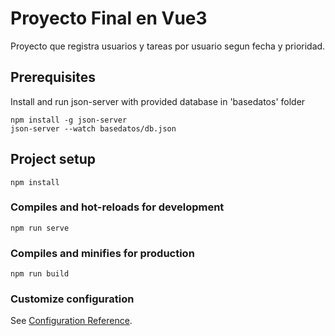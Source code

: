 # Proyecto Final en Vue3

Proyecto que registra usuarios y tareas por usuario segun fecha y prioridad.

## Prerequisites
Install and run json-server with provided database in 'basedatos' folder
```
npm install -g json-server
json-server --watch basedatos/db.json
```

## Project setup
```
npm install
```

### Compiles and hot-reloads for development
```
npm run serve
```

### Compiles and minifies for production
```
npm run build
```

### Customize configuration
See [Configuration Reference](https://cli.vuejs.org/config/).

